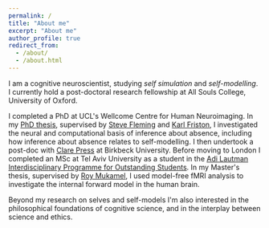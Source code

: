 ```yaml
---
permalink: /
title: "About me"
excerpt: "About me"
author_profile: true
redirect_from:
  - /about/
  - /about.html
---
```


I am a cognitive neuroscientist, studying *self simulation* and *self-modelling*. I currently hold a post-doctoral research fellowship at All Souls College, University of Oxford.

I completed a PhD at UCL's Wellcome Centre for Human Neuroimaging. In my [PhD thesis](https://matanmazor.github.io/thesis), supervised by [Steve Fleming](https://www.ucl.ac.uk/pals/research/experimental-psychology/person/steve-fleming/) and [Karl Friston](https://www.fil.ion.ucl.ac.uk/~karl/), I investigated the neural and computational basis of inference about absence, including how inference about absence relates to self-modelling. I then undertook a post-doc with [Clare Press](https://www.bbk.ac.uk/our-staff/profile/8008284/clare-press) at Birkbeck University. Before moving to London I completed an MSc at Tel Aviv University as a student in the [Adi Lautman Interdisciplinary Programme for Outstanding Students](https://en.wikipedia.org/wiki/Adi_Lautman_Interdisciplinary_Program_for_Outstanding_Students). In my Master's thesis, supervised by [Roy Mukamel](https://socsci3.tau.ac.il/rmukamel/), I used model-free fMRI analysis to investigate the internal forward model in the human brain.

Beyond my research on selves and self-models I'm also interested in the philosophical foundations of cognitive science, and in the interplay between science and ethics.  
